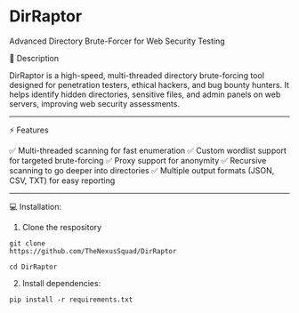 # DirRaptor
Advanced Directory Brute-Forcer for Web Security Testing

📜 Description

DirRaptor is a high-speed, multi-threaded directory brute-forcing tool designed for penetration testers, ethical hackers, and bug bounty hunters. It helps identify hidden directories, sensitive files, and admin panels on web servers, improving web security assessments.


---

⚡ Features

✅ Multi-threaded scanning for fast enumeration
✅ Custom wordlist support for targeted brute-forcing
✅ Proxy support for anonymity
✅ Recursive scanning to go deeper into directories
✅ Multiple output formats (JSON, CSV, TXT) for easy reporting


---

💻 Installation:

1. Clone the respository
```
git clone
https://github.com/TheNexusSquad/DirRaptor
```
```
cd DirRaptor
```

2. Install dependencies:
```
pip install -r requirements.txt
```


